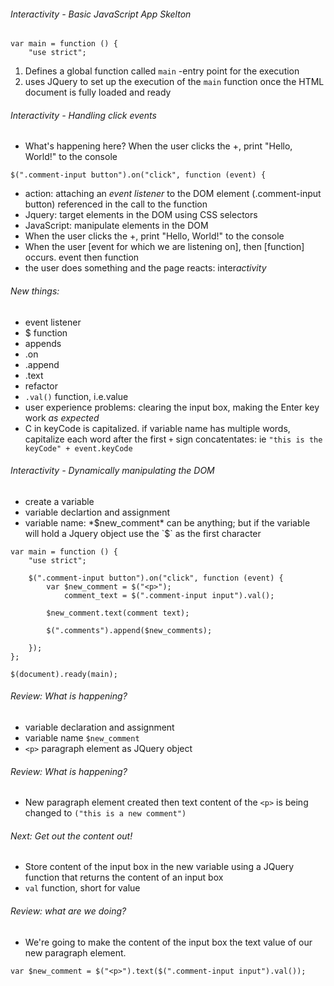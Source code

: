 ###### Interactivity - Basic JavaScript App Skelton

```
var main = function () {
	"use strict";
```

1. Defines a global function called `main` -entry point for the execution
2. uses JQuery to set up the execution of the `main` function once the HTML document is fully loaded and ready

###### Interactivity - Handling click events

- What's happening here?
When the user clicks the +, print "Hello, World!" to the console

```
$(".comment-input button").on("click", function (event) {

```
* action: attaching an *event listener* to the DOM element (.comment-input button) referenced in the call to the function
* Jquery: target elements in the DOM using CSS selectors
* JavaScript: manipulate elements in the DOM
* When the user clicks the +, print "Hello, World!" to the console
* When the user [event for which we are listening on], then [function] occurs. event then function
* the user does something and the page reacts: inter*activity*

###### New things:
- event listener
- $ function
- appends
- .on
- .append
- .text
- refactor
- `.val()` function, i.e.value
- user experience problems: clearing the input box, making the Enter key work *as expected*
- C in keyCode is capitalized. if variable name has multiple words, capitalize each word after the first
`+` sign concatentates: ie `"this is the keyCode" + event.keyCode`

###### Interactivity - Dynamically manipulating the DOM 

* create a variable
* variable declartion and assignment
* variable name: *$new_comment* can be anything; but if the variable will hold a Jquery object use the `$` as the first character

```
var main = function () {
	"use strict";

	$(".comment-input button").on("click", function (event) {
		var $new_comment = $("<p>");
			comment_text = $(".comment-input input").val();

		$new_comment.text(comment text);

		$(".comments").append($new_comments);
		
	});
};

$(document).ready(main);
```
###### Review: What is happening?
* variable declaration and assignment
* variable name `$new_comment`
* `<p>` paragraph element as JQuery object

###### Review: What is happening?
* New paragraph element created then text content of the `<p>` is being changed to `("this is a new comment")`

###### Next: Get out the content out! 
* Store content of the input box in the new variable using a JQuery function that returns the content of an input box
* `val` function, short for value

###### Review: what are we doing? 
* We're going to make the content of the input box the text value of our new paragraph element.

```
var $new_comment = $("<p>").text($(".comment-input input").val());
```

